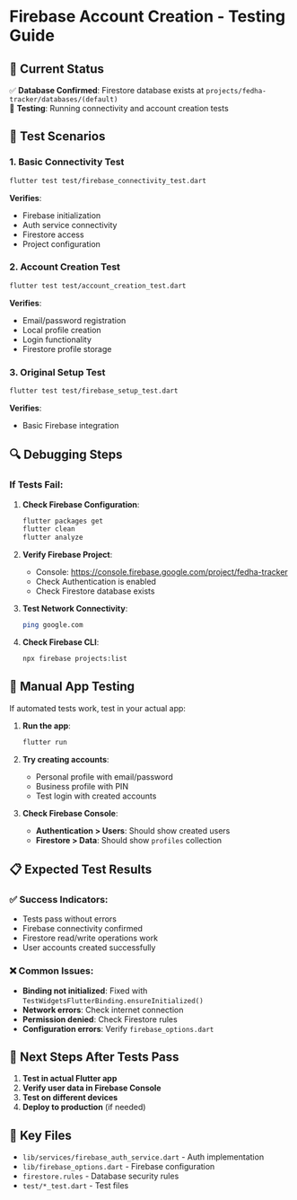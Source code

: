 # Firebase Account Creation - Testing Guide

## 🎯 Current Status

✅ **Database Confirmed**: Firestore database exists at `projects/fedha-tracker/databases/(default)`  
🔧 **Testing**: Running connectivity and account creation tests

## 🧪 Test Scenarios

### 1. Basic Connectivity Test
```bash
flutter test test/firebase_connectivity_test.dart
```
**Verifies**:
- Firebase initialization
- Auth service connectivity  
- Firestore access
- Project configuration

### 2. Account Creation Test  
```bash
flutter test test/account_creation_test.dart
```
**Verifies**:
- Email/password registration
- Local profile creation
- Login functionality
- Firestore profile storage

### 3. Original Setup Test
```bash
flutter test test/firebase_setup_test.dart
```
**Verifies**:
- Basic Firebase integration

## 🔍 Debugging Steps

### If Tests Fail:

1. **Check Firebase Configuration**:
   ```bash
   flutter packages get
   flutter clean
   flutter analyze
   ```

2. **Verify Firebase Project**:
   - Console: https://console.firebase.google.com/project/fedha-tracker
   - Check Authentication is enabled
   - Check Firestore database exists

3. **Test Network Connectivity**:
   ```bash
   ping google.com
   ```

4. **Check Firebase CLI**:
   ```bash
   npx firebase projects:list
   ```

## 🚀 Manual App Testing

If automated tests work, test in your actual app:

1. **Run the app**:
   ```bash
   flutter run
   ```

2. **Try creating accounts**:
   - Personal profile with email/password
   - Business profile with PIN
   - Test login with created accounts

3. **Check Firebase Console**:
   - **Authentication > Users**: Should show created users
   - **Firestore > Data**: Should show `profiles` collection

## 📋 Expected Test Results

### ✅ Success Indicators:
- Tests pass without errors
- Firebase connectivity confirmed
- Firestore read/write operations work
- User accounts created successfully

### ❌ Common Issues:
- **Binding not initialized**: Fixed with `TestWidgetsFlutterBinding.ensureInitialized()`
- **Network errors**: Check internet connection
- **Permission denied**: Check Firestore rules
- **Configuration errors**: Verify `firebase_options.dart`

## 🎉 Next Steps After Tests Pass

1. **Test in actual Flutter app**
2. **Verify user data in Firebase Console**  
3. **Test on different devices**
4. **Deploy to production** (if needed)

## 🔗 Key Files

- `lib/services/firebase_auth_service.dart` - Auth implementation
- `lib/firebase_options.dart` - Firebase configuration  
- `firestore.rules` - Database security rules
- `test/*_test.dart` - Test files

